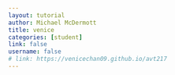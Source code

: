 ```yaml
---
layout: tutorial
author: Michael McDermott
title: venice
categories: [student]
link: false
username: false
# link: https://venicechan09.github.io/avt217
---
```

